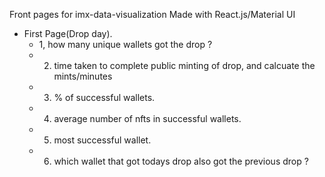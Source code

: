 Front pages for imx-data-visualization
Made with React.js/Material UI

- First Page(Drop day).
    - 1, how many unique wallets got the drop ?
    - 2. time taken to complete public minting of drop, and calcuate the mints/minutes
    - 3. % of successful wallets.
    - 4. average number of nfts in successful wallets.
    - 5. most successful wallet.
    - 6. which wallet that got todays drop also got the previous drop ?
